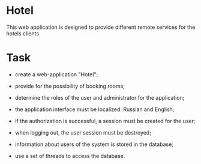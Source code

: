 # Hotel
This web application is designed to provide different remote services for the hotels clients

#  Task

- create a web-application "Hotel";

- provide for the possibility of booking rooms;

- determine the roles of the user and administrator for the application;

- the application interface must be localized: Russian and English;

- if the authorization is successful, a session must be created for the user;

- when logging out, the user session must be destroyed;

- information about users of the system is stored in the database;

- use a set of threads to access the database.
